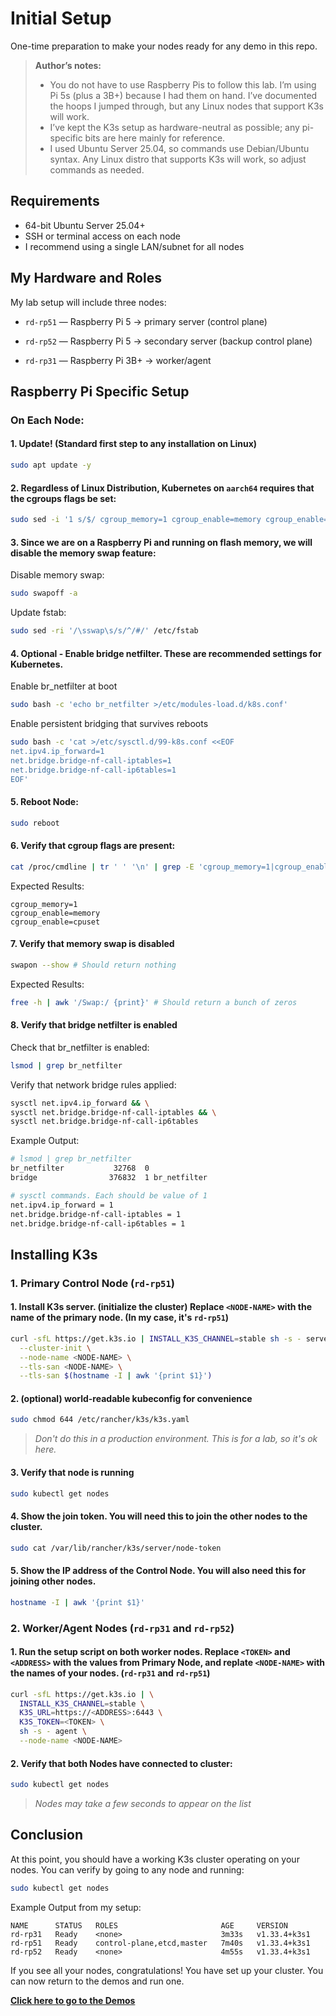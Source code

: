 # Initial Setup

One-time preparation to make your nodes ready for any demo in this repo.

> **Author’s notes:**  
>- You do not have to use Raspberry Pis to follow this lab. I’m using Pi 5s (plus a 3B+) because I had them on hand. I’ve documented the hoops I jumped through, but any Linux nodes that support K3s will work.  
>- I’ve kept the K3s setup as hardware-neutral as possible; any pi-specific bits are here mainly for reference.  
>- I used Ubuntu Server 25.04, so commands use Debian/Ubuntu syntax. Any Linux distro that supports K3s will work, so adjust commands as needed.


## Requirements

- 64-bit Ubuntu Server 25.04+
- SSH or terminal access on each node
- I recommend using a single LAN/subnet for all nodes

## My Hardware and Roles

My lab setup will include three nodes:

- `rd-rp51` — Raspberry Pi 5 → primary server (control plane)

- `rd-rp52` — Raspberry Pi 5 → secondary server (backup control plane)

- `rd-rp31` — Raspberry Pi 3B+ → worker/agent

## Raspberry Pi Specific Setup

### On Each Node:

#### 1. Update! (Standard first step to any installation on Linux)
```bash
sudo apt update -y
```

#### 2. Regardless of Linux Distribution, Kubernetes on `aarch64` requires that the cgroups flags be set:
```bash
sudo sed -i '1 s/$/ cgroup_memory=1 cgroup_enable=memory cgroup_enable=cpuset/' /boot/firmware/cmdline.txt
```

#### 3. Since we are on a Raspberry Pi and running on flash memory, we will disable the memory swap feature:
Disable memory swap:
```bash
sudo swapoff -a
```

Update fstab:
```bash
sudo sed -ri '/\sswap\s/s/^/#/' /etc/fstab
```

#### 4. Optional - Enable bridge netfilter. These are recommended settings for Kubernetes.
Enable br_netfilter at boot
```bash
sudo bash -c 'echo br_netfilter >/etc/modules-load.d/k8s.conf'
```

Enable persistent bridging that survives reboots
```bash
sudo bash -c 'cat >/etc/sysctl.d/99-k8s.conf <<EOF
net.ipv4.ip_forward=1
net.bridge.bridge-nf-call-iptables=1
net.bridge.bridge-nf-call-ip6tables=1
EOF'
```

#### 5. Reboot Node:
```bash
sudo reboot
```

#### 6. Verify that cgroup flags are present:
```bash
cat /proc/cmdline | tr ' ' '\n' | grep -E 'cgroup_memory=1|cgroup_enable=memory|cgroup_enable=cpuset'
```
Expected Results:
```text
cgroup_memory=1
cgroup_enable=memory
cgroup_enable=cpuset
```

#### 7. Verify that memory swap is disabled
```bash
swapon --show # Should return nothing
```
Expected Results:
```bash
free -h | awk '/Swap:/ {print}' # Should return a bunch of zeros
```

#### 8. Verify that bridge netfilter is enabled
Check that br_netfilter is enabled:
```bash
lsmod | grep br_netfilter
```

Verify that network bridge rules applied:
```bash
sysctl net.ipv4.ip_forward && \
sysctl net.bridge.bridge-nf-call-iptables && \
sysctl net.bridge.bridge-nf-call-ip6tables
```

Example Output:
```bash
# lsmod | grep br_netfilter
br_netfilter           32768  0
bridge                376832  1 br_netfilter

# sysctl commands. Each should be value of 1
net.ipv4.ip_forward = 1
net.bridge.bridge-nf-call-iptables = 1
net.bridge.bridge-nf-call-ip6tables = 1
```

## Installing K3s

### 1. Primary Control Node (`rd-rp51`)

#### 1. Install K3s server. (initialize the cluster) Replace `<NODE-NAME>` with the name of the primary node. (In my case, it's `rd-rp51`)
```bash
curl -sfL https://get.k3s.io | INSTALL_K3S_CHANNEL=stable sh -s - server \
  --cluster-init \
  --node-name <NODE-NAME> \
  --tls-san <NODE-NAME> \
  --tls-san $(hostname -I | awk '{print $1}')
```

#### 2. (optional) world-readable kubeconfig for convenience
```bash
sudo chmod 644 /etc/rancher/k3s/k3s.yaml
```
>*Don't do this in a production environment. This is for a lab, so it's ok here.*

#### 3. Verify that node is running
```bash
sudo kubectl get nodes
```

#### 4. Show the join token. You will need this to join the other nodes to the cluster.
```bash
sudo cat /var/lib/rancher/k3s/server/node-token
```

#### 5. Show the IP address of the Control Node. You will also need this for joining other nodes.
```bash
hostname -I | awk '{print $1}'
```

### 2. Worker/Agent Nodes (`rd-rp31` and `rd-rp52`)

#### 1. Run the setup script on both worker nodes. Replace `<TOKEN>` and `<ADDRESS>` with the values from Primary Node, and replate `<NODE-NAME>` with the names of your nodes. (`rd-rp31` and `rd-rp51`)
```bash
curl -sfL https://get.k3s.io | \
  INSTALL_K3S_CHANNEL=stable \
  K3S_URL=https://<ADDRESS>:6443 \
  K3S_TOKEN=<TOKEN> \
  sh -s - agent \
  --node-name <NODE-NAME>
```

#### 2. Verify that both Nodes have connected to cluster:
```bash
sudo kubectl get nodes
```
>*Nodes may take a few seconds to appear on the list*

## Conclusion

At this point, you should have a working K3s cluster operating on your nodes. You can verify by going to any node and running:
```bash
sudo kubectl get nodes
```

Example Output from my setup:
```text
NAME      STATUS   ROLES                       AGE     VERSION
rd-rp31   Ready    <none>                      3m33s   v1.33.4+k3s1
rd-rp51   Ready    control-plane,etcd,master   7m40s   v1.33.4+k3s1
rd-rp52   Ready    <none>                      4m55s   v1.33.4+k3s1
```

If you see all your nodes, congratulations! You have set up your cluster. You can now return to the demos and run one.

[**Click here to go to the Demos**](../README.md#demos)